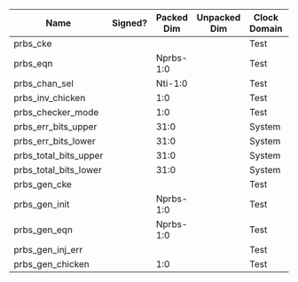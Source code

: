 | Name                       | Signed? | Packed Dim      | Unpacked Dim   | Clock Domain | JTAG Dir | Reset Val                                    |
|----------------------------|---------|-----------------|----------------|--------------|----------|----------------------------------------------|
| prbs_cke                   |         |                 |                | Test         | out      | 1                                            |
| prbs_eqn                   |         | Nprbs-1:0       |                | Test         | out      | 'b00000000000000000000000001100000           |
| prbs_chan_sel              |         | Nti-1:0         |                | Test         | out      | 'hFFFF                                       |
| prbs_inv_chicken           |         | 1:0             |                | Test         | out      | 'b00                                         |
| prbs_checker_mode          |         | 1:0             |                | Test         | out      | 'b00                                         |
| prbs_err_bits_upper        |         | 31:0            |                | System       | in       |                                              |
| prbs_err_bits_lower        |         | 31:0            |                | System       | in       |                                              |
| prbs_total_bits_upper      |         | 31:0            |                | System       | in       |                                              |
| prbs_total_bits_lower      |         | 31:0            |                | System       | in       |                                              |
| prbs_gen_cke               |         |                 |                | Test         | out      | 0                                            |
| prbs_gen_init              |         | Nprbs-1:0       |                | Test         | out      | 'h00000001                                   |
| prbs_gen_eqn               |         | Nprbs-1:0       |                | Test         | out      | 'b00000000000000000000000001100000           |
| prbs_gen_inj_err           |         |                 |                | Test         | out      | 0                                            |
| prbs_gen_chicken           |         | 1:0             |                | Test         | out      | 'b00                                         |

